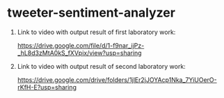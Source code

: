 # tweeter-sentiment-analyzer

1. Link to video with output result of first laboratory work:

    https://drive.google.com/file/d/1-f9nar_ijPz-_hL8d3zMtA0kS_fXVpix/view?usp=sharing



2. Link to video with output result of second laboratory work:

   https://drive.google.com/drive/folders/1jlEr2jJOYAcp1Nka_7YiUOerO-rKfH-E?usp=sharing
